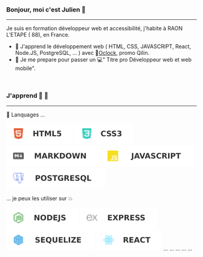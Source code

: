 ### Bonjour, moi c'est Julien 👋
---

Je suis en formation développeur web et accessibilité, j'habite à RAON L'ETAPE ( 88), en France.

- :rocket: J'apprend le développement web ( HTML, CSS, JAVASCRIPT, React, Node.JS, PostgreSQL, ... ) avec :rocket:[Oclock](https://oclock.io/), promo Qilin. 
- :school: Je me prepare pour passer un :computer:" Titre pro Développeur web et web mobile". 

<br>

### J'apprend :hammer: :wrench:
---

:dizzy: Lanquages ...

![HTML5](./img/HTML5.svg) ![CSS3](./img/CSS3.svg) ![MARKDOWN](./img/MD.svg) ![JAVASCRIPT](./img/JS.svg) ![POSTGRESQL](./img/POSTGRESQL.svg)

... je peux les utiliser sur :boom:

![NODEJS](./img/NODEJS.svg) ![EXPRESS](./img/EXPRESS.svg) ![SEQUELIZE](./img/SEQUELIZE.svg) ![REACT](./img/REACT.svg) ... ... ... ... ...



